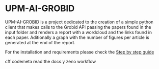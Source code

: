 # UPM-AI-GROBID

UPM-AI-GROBID is a project dedicated to the creation of a simple python client that makes calls to the Grobid API passing the papers found in the
input folder and renders a report with a wordcloud and the links found in each paper. Aditionally a graph with the number of figures per article is
generated at the end of the report.

For the installation and requirements please check the [Step by step guide](https://upm-ai-grobid.readthedocs.io/en/latest/execution.html)


cff codemeta read the docs y zeno workflow

